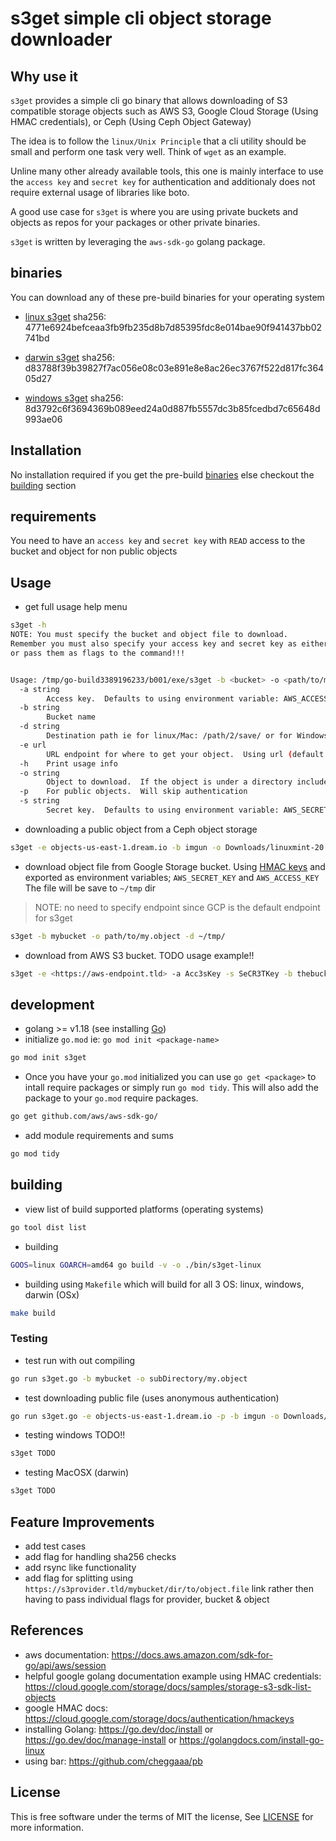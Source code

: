 # s3get simple cli object storage downloader

## Why use it
`s3get` provides a simple cli go binary that allows downloading of S3 compatible
storage objects such as AWS S3, Google Cloud Storage (Using HMAC credentials), or Ceph
(Using Ceph Object Gateway)

The idea is to follow the `linux/Unix Principle` that a cli utility should be
small and perform one task very well.  Think of `wget` as an example.

Unline many other already available tools, this one is mainly interface to use
the `access key` and `secret key` for authentication and additionaly does not
require external usage of libraries like boto.

A good use case for `s3get` is where you are using private buckets and objects as repos
for your packages or other private binaries.

`s3get` is written by leveraging the `aws-sdk-go` golang package.

## binaries

You can download any of these pre-build binaries for your operating system

* [linux s3get](https://objects-us-east-1.dream.io/pub-binaries/linux/s3get) sha256: 4771e6924befceaa3fb9fb235d8b7d85395fdc8e014bae90f941437bb02741bd
  
* [darwin s3get](https://objects-us-east-1.dream.io/pub-binaries/darwin/s3get) sha256: d83788f39b39827f7ac056e08c03e891e8e8ac26ec3767f522d817fc36405d27

* [windows s3get](https://objects-us-east-1.dream.io/pub-binaries/windows/s3get) sha256: 8d3792c6f3694369b089eed24a0d887fb5557dc3b85fcedbd7c65648d993ae06


## Installation

No installation required if you get the pre-build [binaries](#binaries) else checkout the [building](#building) section


## requirements

You need to have an `access key` and `secret key` with `READ` access to the bucket and object for non public objects


## Usage
* get full usage help menu

```sh
s3get -h
NOTE: You must specify the bucket and object file to download.
Remember you must also specify your access key and secret key as either environment variables
or pass them as flags to the command!!!


Usage: /tmp/go-build3389196233/b001/exe/s3get -b <bucket> -o <path/to/my.object>
  -a string
        Access key.  Defaults to using environment variable: AWS_ACCESS_KEY
  -b string
        Bucket name
  -d string
        Destination path ie for linux/Mac: /path/2/save/ or for Windows: C:\temp\ 
  -e url
        URL endpoint for where to get your object.  Using url (default "https://storage.googleapis.com")
  -h    Print usage info
  -o string
        Object to download.  If the object is under a directory include the whole path: subdir/myobject.file
  -p    For public objects.  Will skip authentication
  -s string
        Secret key.  Defaults to using environment variable: AWS_SECRET_KEY
```

* downloading a public object from a Ceph object storage

```sh
s3get -e objects-us-east-1.dream.io -b imgun -o Downloads/linuxmint-20.3-mate-64bit.iso -p -d /home/flynn/tmp/
```

* download object file from Google Storage bucket.  Using [HMAC keys](https://cloud.google.com/storage/docs/authentication/hmackeys) and exported as environment variables; `AWS_SECRET_KEY` and `AWS_ACCESS_KEY`  The file will be save to `~/tmp` dir

> NOTE: no need to specify endpoint since GCP is the default endpoint for s3get

```sh
s3get -b mybucket -o path/to/my.object -d ~/tmp/
```

* download from AWS S3 bucket.  TODO usage example!!

```sh
s3get -e <https://aws-endpoint.tld> -a Acc3sKey -s SeCR3TKey -b thebucketName -o myfile.object
```

## development

* golang >= v1.18 (see installing [Go](https://go.dev/doc/manage-install))
* initialize `go.mod` ie: `go mod init <package-name>`

```sh
go mod init s3get
```

* Once you have your `go.mod` initialized you can use `go get <package>` to
intall require packages or simply run `go mod tidy`.  This will also add the package to your `go.mod`
require packages.

```sh
go get github.com/aws/aws-sdk-go/
```

* add module requirements and sums

```sh
go mod tidy
```

## building

* view list of build supported platforms (operating systems)

```sh
go tool dist list
```

* building

```sh
GOOS=linux GOARCH=amd64 go build -v -o ./bin/s3get-linux 
```


* building using `Makefile` which will build for all 3 OS: linux, windows, darwin (OSx)


```sh
make build
```


### Testing

* test run with out compiling

```sh
go run s3get.go -b mybucket -o subDirectory/my.object
```

* test downloading public file (uses anonymous authentication) 

```sh
go run s3get.go -e objects-us-east-1.dream.io -p -b imgun -o Downloads/linuxmint-20.3-mate-64bit.iso -d ~/tmp/
```

* testing windows TODO!!

```ps1
s3get TODO
```

* testing MacOSX (darwin)

```sh
s3get TODO
```

## Feature Improvements

* add test cases
* add flag for handling sha256 checks
* add rsync like functionality
* add flag for splitting using `https://s3provider.tld/mybucket/dir/to/object.file` link rather then having to pass individual flags for provider, bucket & object

## References

* aws documentation: https://docs.aws.amazon.com/sdk-for-go/api/aws/session
* helpful google golang documentation example using HMAC credentials: https://cloud.google.com/storage/docs/samples/storage-s3-sdk-list-objects
* google HMAC docs: https://cloud.google.com/storage/docs/authentication/hmackeys
* installing Golang: https://go.dev/doc/install or https://go.dev/doc/manage-install or https://golangdocs.com/install-go-linux
* using bar: https://github.com/cheggaaa/pb

## License
  
This is free software under the terms of MIT the license, See [LICENSE](https://github.com/redeyesdemonkyo/s3get/blob/main/LICENSE) for more information.

